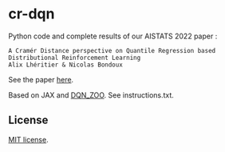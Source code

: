 # cr-dqn

Python code and complete results of our AISTATS 2022 paper : 

    A Cramér Distance perspective on Quantile Regression based Distributional Reinforcement Learning
    Alix Lhéritier & Nicolas Bondoux

See the paper [here](https://arxiv.org/abs/2110.00535).

Based on JAX and [DQN_ZOO](https://github.com/deepmind/dqn_zoo). See instructions.txt.

## License
[MIT license](https://github.com/alherit/cnc-cr-dqn/blob/master/LICENSE).


